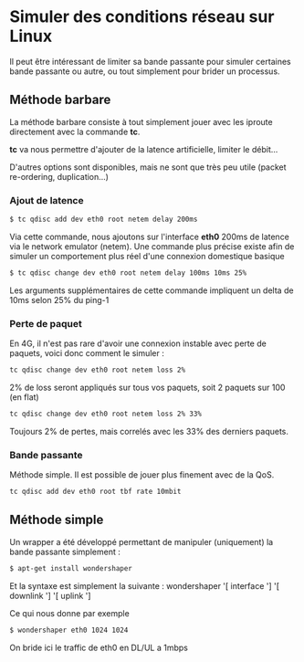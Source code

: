 # Simuler des conditions réseau sur Linux

Il peut être intéressant de limiter sa bande passante pour simuler
certaines bande passante ou autre, ou tout simplement pour brider un
processus.

## Méthode barbare

La méthode barbare consiste à tout simplement jouer avec les iproute
directement avec la commande **tc**.

**tc** va nous permettre d'ajouter de la latence artificielle, limiter
le débit...

D'autres options sont disponibles, mais ne sont que très peu utile
(packet re-ordering, duplication...)

### Ajout de latence

```bash
$ tc qdisc add dev eth0 root netem delay 200ms
```

Via cette commande, nous ajoutons sur l'interface **eth0** 200ms de
latence via le network emulator (netem). Une commande plus précise
existe afin de simuler un comportement plus réel d'une connexion
domestique basique

```bash
$ tc qdisc change dev eth0 root netem delay 100ms 10ms 25%
```

Les arguments supplémentaires de cette commande impliquent un delta de
10ms selon 25% du ping-1

### Perte de paquet

En 4G, il n'est pas rare d'avoir une connexion instable avec perte de
paquets, voici donc comment le simuler :

```bash
tc qdisc change dev eth0 root netem loss 2%
```

2% de loss seront appliqués sur tous vos paquets, soit 2 paquets sur 100
(en flat)

```bash
tc qdisc change dev eth0 root netem loss 2% 33%
```

Toujours 2% de pertes, mais correlés avec les 33% des derniers paquets.

### Bande passante

Méthode simple. Il est possible de jouer plus finement avec de la QoS.

```bash
tc qdisc add dev eth0 root tbf rate 10mbit
```

## Méthode simple

Un wrapper a été développé permettant de manipuler (uniquement) la bande
passante simplement :

```bash
$ apt-get install wondershaper
```

Et la syntaxe est simplement la suivante : wondershaper '[ interface ']
'[ downlink '] '[ uplink ']

Ce qui nous donne par exemple

```bash
$ wondershaper eth0 1024 1024
```

On bride ici le traffic de eth0 en DL/UL a 1mbps
